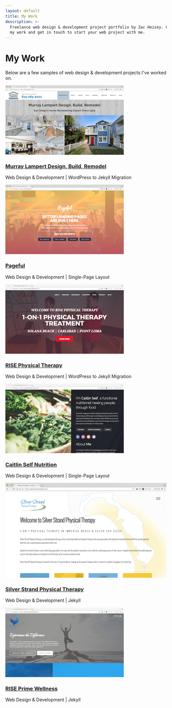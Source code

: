 ```yaml
---
layout: default
title: My Work
description: >-
  Freelance web design & development project portfolio by Zac Heisey. Check out
  my work and get in touch to start your web project with me.
---
```


# My Work

Below are a few samples of web design & development projects I've worked on.

<!-- Featured Projects Section -->
<section id="lightbox">
	<div class="row">
		<article class="6u 12u$(xsmall) work-item">
			<a href="/images/fulls/mldbr-full.png" class="image fit thumb"><img src="/images/thumbs/mldbr-thumb.png" alt="murray lampert website screenshot" /></a>
      <h3><a href="https://murraylampert.com">Murray Lampert Design, Build, Remodel</a></h3>
			<p>Web Design & Development | WordPress to Jekyll Migration</p>
		</article>
		<article class="6u$ 12u$(xsmall) work-item">
			<a href="/images/fulls/pageful-full.png" class="image fit thumb"><img src="/images/thumbs/pageful-thumb.png" alt="pageful website screenshot" /></a>
      <h3><a href="https://www.pageful.co">Pageful</a></h3>
      <p>Web Design & Development | Single-Page Layout</p>
		</article>
	</div>
	<div class="row">
		<article class="6u 12u$(xsmall) work-item">
			<a href="/images/fulls/rise-pt-full.png" class="image fit thumb"><img src="/images/thumbs/rise-pt-thumb.png" alt="rise physical therapy website screenshot" /></a>
      <h3><a href="https://www.risephysicaltherapy.com">RISE Physical Therapy</a></h3>
			<p>Web Design & Development | WordPress to Jekyll Migration</p>
		</article>
		<article class="6u$ 12u$(xsmall) work-item">
			<a href="/images/fulls/caitlin-self-full.png" class="image fit thumb"><img src="/images/thumbs/caitlin-self-thumb.png" alt="caitlin self nutrition website screenshot" /></a>
      <h3><a href="https://www.caitlinselfnutrition.com">Caitlin Self Nutrition</a></h3>
      <p>Web Design & Development | Single-Page Layout</p>
		</article>
	</div>
	<div class="row">
		<article class="6u 12u$(xsmall) work-item">
			<a href="/images/fulls/sspt-full.png" class="image fit thumb"><img src="/images/thumbs/sspt-thumb.png" alt="silver strand physical therapy website screenshot" /></a>
      <h3><a href="https://www.silverstrandpt.com">Silver Strand Physical Therapy</a></h3>
			<p>Web Design & Development | Jekyll</p>
		</article>
		<article class="6u$ 12u$(xsmall) work-item">
			<a href="/images/fulls/rise-prime-full.png" class="image fit thumb"><img src="/images/thumbs/rise-prime-thumb.png" alt="rise prime wellness website screenshot" /></a>
      <h3><a href="https://www.riseprimewellness.com">RISE Prime Wellness</a></h3>
      <p>Web Design & Development | Jekyll</p>
		</article>
	</div>
</section>
